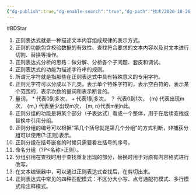 ```yaml
---
{"dg-publish":true,"dg-enable-search":"true","dg-path":"技术/2020-10-26 正则表达式笔记.md","permalink":"/技术/2020-10-26 正则表达式笔记/","dgEnableSearch":"true","dgPassFrontmatter":true,"created":"2023-02-09T17:25:44.000+08:00","updated":"2023-11-14T13:35:11.000+08:00"}
---
```


#BDStar 

1. 正则表达式就是一种描述文本内容组成规律的表示方式。
2. 正则的功能包含校验数据的有效性、查找符合要求的文本内容以及对文本进行切割、替换等操作。
3. 正则表达式分析的思路：做分解、分析各个子问题、套皮和调试。
4. 正则表达式的功能为描述字符串的规则。
5. 所谓元字符就是指那些在正则表达式中具有特殊意义的专用字符。
6. 正则元字符可以分成以下几类，表示单个特殊字符的，表示空白符的，表示某个范围的，表示次数的量词和表示断言的。
7. 量词， * 代表0到多次， + 代表1到多次， ？ 代表0到1次， {m} 代表出现m次， {m,} 代表至少出现m次， {m, n}代表m到n此。
8. 正则分组的功能是将某个部分（子表达式）看成一个整体，用于在后续查找或替换中引用分组。
9. 正则分组的编号可以根据"第几个括号就是第几个分组"的方式判断，非捕获分组可以使用(?:正则)表示。
10. 正则分组在括号嵌套的时候只需要看左括号的序号。
11. 命名分组（?P<名称>正则）。
12. 分组引用在查找时用于查找重复出现的部分，替换时用于对原有内容格式进行改写。
13. 在文本编辑器中，可以通过正则表达式查找后，在剪切出来。
14. 正则表达式中常见的四种匹配模式：不区分大小写、点号通配符模式、多行模式和注释模式。